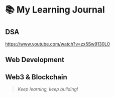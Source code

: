 # 📚 My Learning Journal  

## DSA  
https://www.youtube.com/watch?v=zx5Sw9130L0

## Web Development 


## Web3 & Blockchain 



> _Keep learning, keep building!_  
